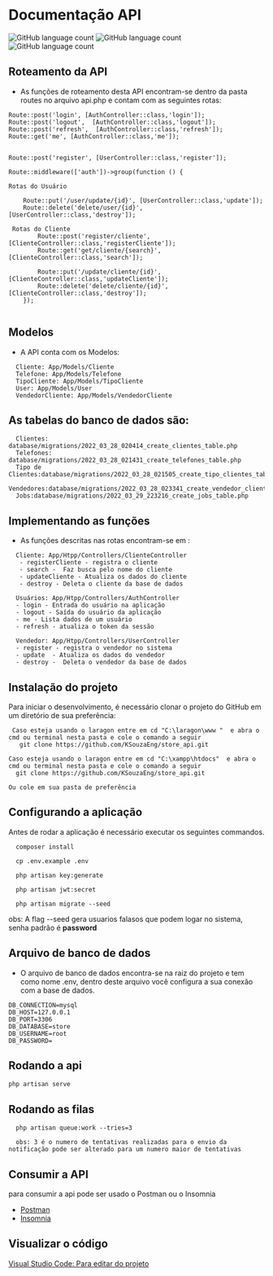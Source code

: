# Documentação API

![GitHub language count](https://img.shields.io/github/languages/top/KSouzaEng/store_api) ![GitHub language count](https://img.shields.io/github/languages/count/KSouzaEng/store_api)  ![GitHub language count](https://img.shields.io/github/last-commit/KSouzaEng/store_api)  




## Roteamento da API

- As funções de roteamento desta API encontram-se dentro da pasta routes no arquivo api.php e contam com as seguintes rotas:

```
Route::post('login', [AuthController::class,'login']);
Route::post('logout',  [AuthController::class,'logout']);
Route::post('refresh',  [AuthController::class,'refresh']);
Route::get('me', [AuthController::class,'me']);


Route::post('register', [UserController::class,'register']);

Route::middleware(['auth'])->group(function () {

Rotas do Usuário

    Route::put('/user/update/{id}', [UserController::class,'update']);
    Route::delete('delete/user/{id}',[UserController::class,'destroy']);

 Rotas do Cliente
        Route::post('register/cliente', [ClienteController::class,'registerCliente']);
        Route::get('get/cliente/{search}',[ClienteController::class,'search']);

        Route::put('/update/cliente/{id}',[ClienteController::class,'updateCliente']);
        Route::delete('delete/cliente/{id}',[ClienteController::class,'destroy']);
    });


```
##  Modelos

- A API conta com os Modelos:  
  
```
  Cliente: App/Models/Cliente
  Telefone: App/Models/Telefone
  TipoCliente: App/Models/TipoCliente
  User: App/Models/User
  VendedorCliente: App/Models/VendedorCliente
```
## As tabelas do banco de dados são:
```
  Clientes: database/migrations/2022_03_28_020414_create_clientes_table.php
  Telefones: database/migrations/2022_03_28_021431_create_telefones_table.php
  Tipo de Clientes:database/migrations/2022_03_28_021505_create_tipo_clientes_table.php
  Vendedores:database/migrations/2022_03_28_023341_create_vendedor_clientes_table.php
  Jobs:database/migrations/2022_03_29_223216_create_jobs_table.php
```
##  Implementando as funções

- As funções descritas nas rotas encontram-se em : 
  
```
  Cliente: App/Htpp/Controllers/ClienteController
   - registerCliente - registra o cliente
   - search -  Faz busca pelo nome do cliente
   - updateCliente - Atualiza os dados do cliente
   - destroy - Deleta o cliente da base de dados

  Usuários: App/Htpp/Controllers/AuthController
  - login - Entrada do usuário na aplicação
  - logout - Saída do usuário da aplicação
  - me - Lista dados de um usuário
  - refresh - atualiza o token da sessão

  Vendedor: App/Htpp/Controllers/UserController
  - register - registra o vendedor no sistema
  - update  - Atualiza os dados do vendedor
  - destroy -  Deleta o vendedor da base de dados
```
## Instalação do projeto
Para iniciar o desenvolvimento, é necessário clonar o projeto do GitHub em um diretório de sua preferência:

 ```
  Caso esteja usando o laragon entre em cd "C:\laragon\www "  e abra o cmd ou terminal nesta pasta e cole o comando a seguir  
    git clone https://github.com/KSouzaEng/store_api.git

Caso esteja usando o laragon entre em cd "C:\xampp\htdocs"  e abra o cmd ou terminal nesta pasta e cole o comando a seguir
   git clone https://github.com/KSouzaEng/store_api.git

Ou cole em sua pasta de preferência
 ```

##  Configurando a aplicação 
  Antes de rodar a aplicação é necessário executar os seguintes commandos.
```
  composer install

  cp .env.example .env

  php artisan key:generate

  php artisan jwt:secret

  php artisan migrate --seed 

```
obs: A flag --seed gera usuarios falasos que podem logar no sistema, senha padrão é  **password**
## Arquivo de banco de dados

- O arquivo de banco de dados encontra-se na raiz do projeto e tem como nome .env, dentro deste arquivo você configura a sua conexão com a base de dados.
  
```
DB_CONNECTION=mysql
DB_HOST=127.0.0.1
DB_PORT=3306
DB_DATABASE=store
DB_USERNAME=root
DB_PASSWORD=
```

## Rodando a api
```shell
php artisan serve
```
## Rodando as filas
```shell
  php artisan queue:work --tries=3  

  obs: 3 é o numero de tentativas realizadas para o envio da notificação pode ser alterado para um numero maior de tentativas
```
## Consumir a API 

para consumir a api pode ser usado o Postman ou o Insomnia

- [Postman](https://www.postman.com/downloads/)
- [Insomnia](https://insomnia.rest/download)

## Visualizar o código

[Visual Studio Code: Para editar do projeto ](https://code.visualstudio.com/download)
